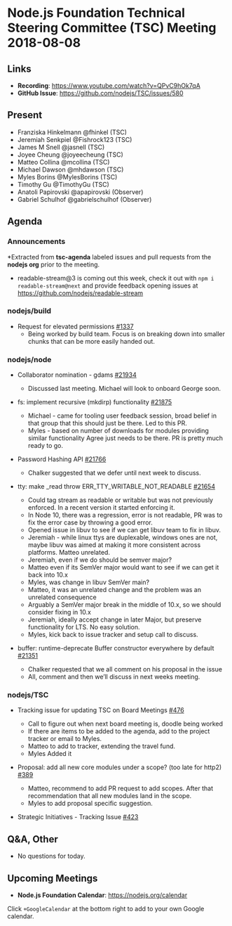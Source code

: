 # Node.js Foundation Technical Steering Committee (TSC) Meeting 2018-08-08

## Links

* **Recording**: <https://www.youtube.com/watch?v=QPvC9hOk7qA>
* **GitHub Issue**: <https://github.com/nodejs/TSC/issues/580>

## Present

* Franziska Hinkelmann @fhinkel (TSC)
* Jeremiah Senkpiel @Fishrock123 (TSC)
* James M Snell @jasnell (TSC)
* Joyee Cheung @joyeecheung (TSC)
* Matteo Collina @mcollina (TSC)
* Michael Dawson @mhdawson (TSC)
* Myles Borins @MylesBorins (TSC)
* Timothy Gu @TimothyGu (TSC)
* Anatoli Papirovski  @apapirovski (Observer)
* Gabriel Schulhof @gabrielschulhof (Observer)

## Agenda

### Announcements

\*Extracted from **tsc-agenda** labeled issues and pull requests from the **nodejs org** prior to the meeting.

* readable-stream\@3 is coming out this week, check it out with `npm i readable-stream@next` and provide feedback opening issues at <https://github.com/nodejs/readable-stream>

### nodejs/build

* Request for elevated permissions [#1337](https://github.com/nodejs/build/issues/1337)
  * Being worked by build team.  Focus is on breaking down into smaller chunks that can be
    more easily handed out.

### nodejs/node

* Collaborator nomination - gdams [#21934](https://github.com/nodejs/node/issues/21934)
  * Discussed last meeting. Michael will look to onboard George soon.

* fs: implement recursive (mkdirp) functionality [#21875](https://github.com/nodejs/node/pull/21875)
  * Michael - came for tooling user feedback session, broad belief in that group that this
    should just be there. Led to this PR.
  * Myles - based on number of downloads for modules providing similar functionality
    Agree just needs to be there. PR is pretty much ready to go.

* Password Hashing API [#21766](https://github.com/nodejs/node/issues/21766)
  * Chalker suggested that we defer until next week to discuss.

* tty: make \_read throw ERR\_TTY\_WRITABLE\_NOT\_READABLE [#21654](https://github.com/nodejs/node/pull/21654)
  * Could tag stream as readable or writable but was not previously enforced. In a
    recent version it started enforcing it.
  * In Node 10, there was a regression, error is not readable, PR was to fix
    the error case by throwing a good error.
  * Opened issue in libuv to see if we can get libuv team to fix in libuv.
  * Jeremiah - while linux ttys are duplexable, windows ones are not, maybe
    libuv was aimed at making it more consistent across platforms.  Matteo
    unrelated.
  * Jeremiah, even if we do should be semver major?
  * Matteo even if its SemVer major would want to see if we can get it back
    into 10.x
  * Myles, was change in libuv SemVer main?
  * Matteo, it was an unrelated change and the problem was an unrelated consequence
  * Arguably a SemVer major break in the middle of 10.x, so we should consider
    fixing in 10.x
  * Jeremiah, ideally accept change in later Major, but preserve functionality for LTS. No easy
    solution.
  * Myles, kick back to issue tracker and setup call to discuss.

* buffer: runtime-deprecate Buffer constructor everywhere by default [#21351](https://github.com/nodejs/node/pull/21351)
  * Chalker requested that we all comment on his proposal in the issue
  * All, comment and then we’ll discuss in next weeks meeting.

### nodejs/TSC

* Tracking issue for updating TSC on Board Meetings [#476](https://github.com/nodejs/TSC/issues/476)
  * Call to figure out when next board meeting is, doodle being worked
  * If there are items to be added to the agenda, add to the project tracker or email
    to Myles.
  * Matteo to add to tracker, extending the travel fund.
  * Myles Added it

* Proposal: add all new core modules under a scope? (too late for http2) [#389](https://github.com/nodejs/TSC/issues/389)
  * Matteo, recommend to add PR request to add scopes.  After that recommendation
    that all new modules land in the scope.
  * Myles to add proposal specific suggestion.

* Strategic Initiatives - Tracking Issue [#423](https://github.com/nodejs/TSC/issues/423)

## Q\&A, Other

* No questions for today.

## Upcoming Meetings

* **Node.js Foundation Calendar**: <https://nodejs.org/calendar>

Click `+GoogleCalendar` at the bottom right to add to your own Google calendar.
